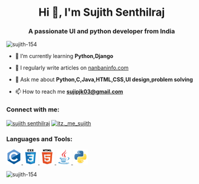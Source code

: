 <h1 align="center">Hi 👋, I'm Sujith Senthilraj</h1>
<h3 align="center">A passionate UI and python developer from India</h3>

<p align="left"> <img src="https://komarev.com/ghpvc/?username=sujith-154&label=Profile%20views&color=0e75b6&style=flat" alt="sujith-154" /> </p>

- 🌱 I’m currently learning **Python,Django**

- 📝 I regularly write articles on [nanbaninfo.com](nanbaninfo.com)

- 💬 Ask me about **Python,C,Java,HTML,CSS,UI design,problem solving**

- 📫 How to reach me **sujipjk03@gmail.com**

<h3 align="left">Connect with me:</h3>
<p align="left">
<a href="https://linkedin.com/in/sujith senthilraj" target="blank"><img align="center" src="https://raw.githubusercontent.com/rahuldkjain/github-profile-readme-generator/master/src/images/icons/Social/linked-in-alt.svg" alt="sujith senthilraj" height="30" width="40" /></a>
<a href="https://instagram.com/itz._me_sujith" target="blank"><img align="center" src="https://raw.githubusercontent.com/rahuldkjain/github-profile-readme-generator/master/src/images/icons/Social/instagram.svg" alt="itz._me_sujith" height="30" width="40" /></a>
</p>

<h3 align="left">Languages and Tools:</h3>
<p align="left"> <a href="https://www.cprogramming.com/" target="_blank" rel="noreferrer"> <img src="https://raw.githubusercontent.com/devicons/devicon/master/icons/c/c-original.svg" alt="c" width="40" height="40"/> </a> <a href="https://www.w3schools.com/css/" target="_blank" rel="noreferrer"> <img src="https://raw.githubusercontent.com/devicons/devicon/master/icons/css3/css3-original-wordmark.svg" alt="css3" width="40" height="40"/> </a> <a href="https://www.w3.org/html/" target="_blank" rel="noreferrer"> <img src="https://raw.githubusercontent.com/devicons/devicon/master/icons/html5/html5-original-wordmark.svg" alt="html5" width="40" height="40"/> </a> <a href="https://www.java.com" target="_blank" rel="noreferrer"> <img src="https://raw.githubusercontent.com/devicons/devicon/master/icons/java/java-original.svg" alt="java" width="40" height="40"/> </a> <a href="https://www.python.org" target="_blank" rel="noreferrer"> <img src="https://raw.githubusercontent.com/devicons/devicon/master/icons/python/python-original.svg" alt="python" width="40" height="40"/> </a> </p>

<p><img align="center" src="https://github-readme-stats.vercel.app/api/top-langs?username=sujith-154&show_icons=true&locale=en&layout=compact" alt="sujith-154" /></p>
 
